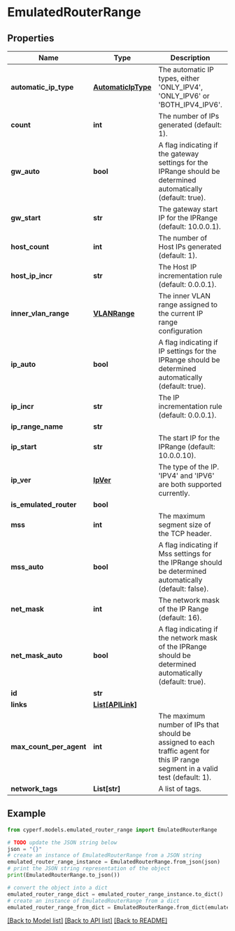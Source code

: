 # EmulatedRouterRange


## Properties

Name | Type | Description | Notes
------------ | ------------- | ------------- | -------------
**automatic_ip_type** | [**AutomaticIpType**](AutomaticIpType.md) | The automatic IP types, either &#39;ONLY_IPV4&#39;, &#39;ONLY_IPV6&#39; or &#39;BOTH_IPV4_IPV6&#39;. | [optional] 
**count** | **int** | The number of IPs generated (default: 1). | [optional] 
**gw_auto** | **bool** | A flag indicating if the gateway settings for the IPRange should be determined automatically (default: true). | 
**gw_start** | **str** | The gateway start IP for the IPRange (default: 10.0.0.1). | [optional] 
**host_count** | **int** | The number of Host IPs generated (default: 1). | [optional] 
**host_ip_incr** | **str** | The Host IP incrementation rule (default: 0.0.0.1). | [optional] 
**inner_vlan_range** | [**VLANRange**](VLANRange.md) | The inner VLAN range assigned to the current IP range configuration | [optional] 
**ip_auto** | **bool** | A flag indicating if IP settings for the IPRange should be determined automatically (default: true). | 
**ip_incr** | **str** | The IP incrementation rule (default: 0.0.0.1). | [optional] 
**ip_range_name** | **str** |  | 
**ip_start** | **str** | The start IP for the IPRange (default: 10.0.0.10). | [optional] 
**ip_ver** | [**IpVer**](IpVer.md) | The type of the IP. &#39;IPV4&#39; and &#39;IPV6&#39; are both supported currently. | 
**is_emulated_router** | **bool** |  | [optional] 
**mss** | **int** | The maximum segment size of the TCP header. | 
**mss_auto** | **bool** | A flag indicating if Mss settings for the IPRange should be determined automatically (default: false). | 
**net_mask** | **int** | The network mask of the IP Range (default: 16). | [optional] 
**net_mask_auto** | **bool** | A flag indicating if the network mask of the IPRange should be determined automatically (default: true). | 
**id** | **str** |  | 
**links** | [**List[APILink]**](APILink.md) |  | [optional] 
**max_count_per_agent** | **int** | The maximum number of IPs that should be assigned to each traffic agent for this IP range segment in a valid test (default: 1). | [optional] 
**network_tags** | **List[str]** | A list of tags. | [optional] 

## Example

```python
from cyperf.models.emulated_router_range import EmulatedRouterRange

# TODO update the JSON string below
json = "{}"
# create an instance of EmulatedRouterRange from a JSON string
emulated_router_range_instance = EmulatedRouterRange.from_json(json)
# print the JSON string representation of the object
print(EmulatedRouterRange.to_json())

# convert the object into a dict
emulated_router_range_dict = emulated_router_range_instance.to_dict()
# create an instance of EmulatedRouterRange from a dict
emulated_router_range_from_dict = EmulatedRouterRange.from_dict(emulated_router_range_dict)
```
[[Back to Model list]](../README.md#documentation-for-models) [[Back to API list]](../README.md#documentation-for-api-endpoints) [[Back to README]](../README.md)


